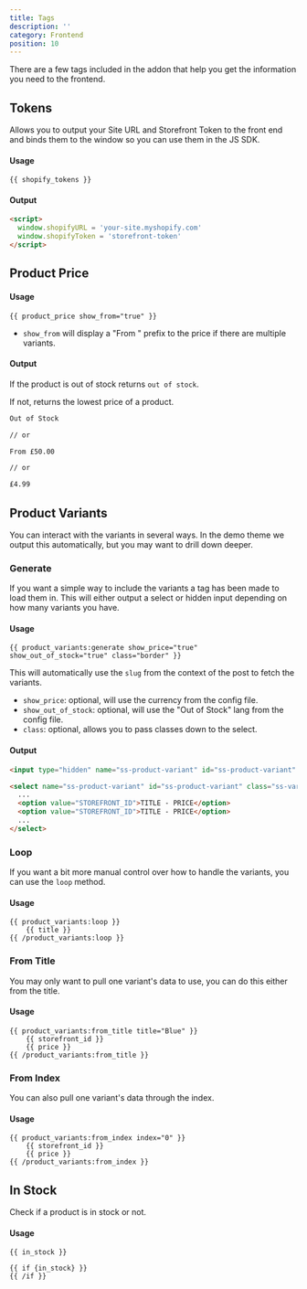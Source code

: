 ```yaml
---
title: Tags
description: ''
category: Frontend
position: 10
---
```


There are a few tags included in the addon that help you get the information you need to the frontend.

## Tokens

Allows you to output your Site URL and Storefront Token to the front end and binds them to the window so you can use them in the JS SDK.

#### Usage

```twig
{{ shopify_tokens }}
```

#### Output

```html
<script>
  window.shopifyURL = 'your-site.myshopify.com'
  window.shopifyToken = 'storefront-token'
</script>
```

## Product Price

#### Usage

```twig
{{ product_price show_from="true" }}
```

- `show_from` will display a "From " prefix to the price if there are multiple variants.

#### Output

If the product is out of stock returns `out of stock`. 

If not, returns the lowest price of a product. 

```html
Out of Stock

// or

From £50.00 

// or 

£4.99
```

## Product Variants

You can interact with the variants in several ways. In the demo theme we output this automatically, but you may want to drill down deeper.

### Generate

If you want a simple way to include the variants a tag has been made to load them in. This will either output a select or hidden input depending on how many variants you have.

#### Usage

```twig
{{ product_variants:generate show_price="true" show_out_of_stock="true" class="border" }}
```

This will automatically use the `slug` from the context of the post to fetch the variants.

- `show_price`: optional, will use the currency from the config file.
- `show_out_of_stock`: optional, will use the "Out of Stock" lang from the config file.
- `class`: optional, allows you to pass classes down to the select.

#### Output

<code-group>
  <code-block label="Singular" active>

  ```html
  <input type="hidden" name="ss-product-variant" id="ss-product-variant" value="STOREFRONT_ID" />
  ```

  </code-block>
  <code-block label="Multiple">

  ```html
  <select name="ss-product-variant" id="ss-product-variant" class="ss-variant-select">
    ...
    <option value="STOREFRONT_ID">TITLE - PRICE</option>
    <option value="STOREFRONT_ID">TITLE - PRICE</option>
    ...
  </select>
  ```

  </code-block>
</code-group>

### Loop

If you want a bit more manual control over how to handle the variants, you can use the `loop` method.

#### Usage

```twig
{{ product_variants:loop }}
    {{ title }}
{{ /product_variants:loop }}
```

### From Title

You may only want to pull one variant's data to use, you can do this either from the title.

#### Usage

```twig
{{ product_variants:from_title title="Blue" }}
    {{ storefront_id }}
    {{ price }}
{{ /product_variants:from_title }}
```

### From Index

You can also pull one variant's data through the index.

#### Usage

```twig
{{ product_variants:from_index index="0" }}
    {{ storefront_id }}
    {{ price }}
{{ /product_variants:from_index }}
```

## In Stock

Check if a product is in stock or not.

#### Usage

```twig
{{ in_stock }}
```

```twig
{{ if {in_stock} }}
{{ /if }}
```
